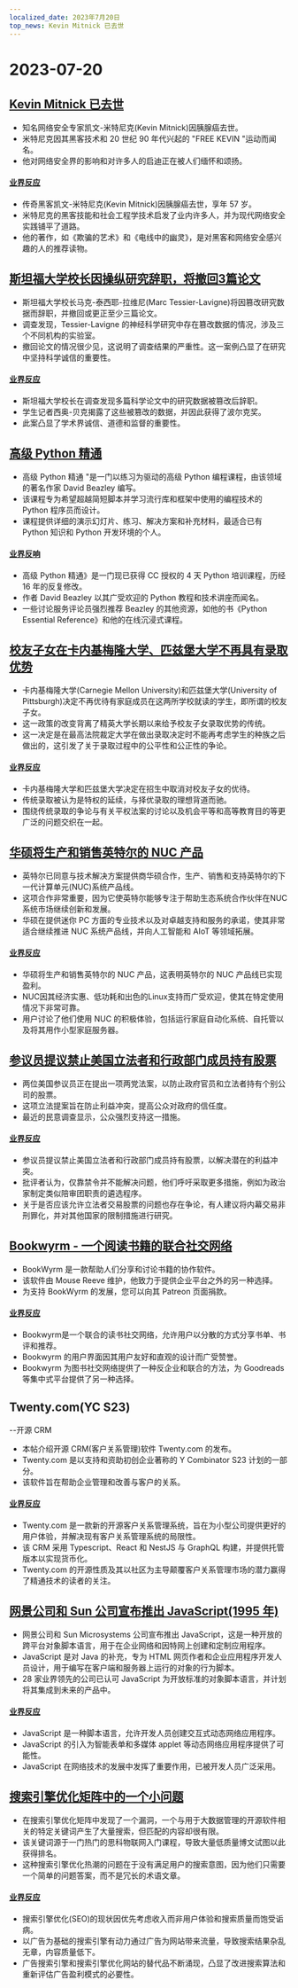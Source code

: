 ```yaml
---
localized_date: 2023年7月20日
top_news: Kevin Mitnick 已去世
---
```


# 2023-07-20

## [Kevin Mitnick 已去世](https://www.dignitymemorial.com/obituaries/las-vegas-nv/kevin-mitnick-11371668)

- 知名网络安全专家凯文-米特尼克(Kevin Mitnick)因胰腺癌去世。
- 米特尼克因其黑客技术和 20 世纪 90 年代兴起的 "FREE KEVIN "运动而闻名。
- 他对网络安全界的影响和对许多人的启迪正在被人们缅怀和颂扬。

#### [业界反应](http://news.ycombinator.com/item?id=36795173)

- 传奇黑客凯文-米特尼克(Kevin Mitnick)因胰腺癌去世，享年 57 岁。
- 米特尼克的黑客技能和社会工程学技术启发了业内许多人，并为现代网络安全实践铺平了道路。
- 他的著作，如《欺骗的艺术》和《电线中的幽灵》，是对黑客和网络安全感兴趣的人的推荐读物。

## [斯坦福大学校长因操纵研究辞职，将撤回3篇论文](https://stanforddaily.com/2023/07/19/stanford-president-resigns-over-manipulated-research-will-retract-at-least-3-papers/)

- 斯坦福大学校长马克-泰西耶-拉维尼(Marc Tessier-Lavigne)将因篡改研究数据而辞职，并撤回或更正至少三篇论文。
- 调查发现，Tessier-Lavigne 的神经科学研究中存在篡改数据的情况，涉及三个不同机构的实验室。
- 撤回论文的情况很少见，这说明了调查结果的严重性。这一案例凸显了在研究中坚持科学诚信的重要性。

#### [业界反应](http://news.ycombinator.com/item?id=36790301)

- 斯坦福大学校长在调查发现多篇科学论文中的研究数据被篡改后辞职。
- 学生记者西奥-贝克揭露了这些被篡改的数据，并因此获得了波尔克奖。
- 此案凸显了学术界诚信、道德和监督的重要性。

## [高级 Python 精通](https://github.com/dabeaz-course/python-mastery)

- 高级 Python 精通 "是一门以练习为驱动的高级 Python 编程课程，由该领域的著名作家 David Beazley 编写。
- 该课程专为希望超越简短脚本并学习流行库和框架中使用的编程技术的 Python 程序员而设计。
- 课程提供详细的演示幻灯片、练习、解决方案和补充材料，最适合已有 Python 知识和 Python 开发环境的个人。

#### [业界反响](http://news.ycombinator.com/item?id=36785005)

- 高级 Python 精通》是一门现已获得 CC 授权的 4 天 Python 培训课程，历经 16 年的反复修改。
- 作者 David Beazley 以其广受欢迎的 Python 教程和技术讲座而闻名。
- 一些讨论服务评论员强烈推荐 Beazley 的其他资源，如他的书《Python Essential Reference》和他的在线沉浸式课程。

## [校友子女在卡内基梅隆大学、匹兹堡大学不再具有录取优势](https://triblive.com/news/children-relatives-of-alumni-no-longer-have-admissions-edge-at-carnegie-mellon-pitt/)

- 卡内基梅隆大学(Carnegie Mellon University)和匹兹堡大学(University of Pittsburgh)决定不再优待有家庭成员在这两所学校就读的学生，即所谓的校友子女。
- 这一政策的改变背离了精英大学长期以来给予校友子女录取优势的传统。
- 这一决定是在最高法院裁定大学在做出录取决定时不能再考虑学生的种族之后做出的，这引发了关于录取过程中的公平性和公正性的争论。

#### [业界反应](http://news.ycombinator.com/item?id=36788274)

- 卡内基梅隆大学和匹兹堡大学决定在招生中取消对校友子女的优待。
- 传统录取被认为是特权的延续，与择优录取的理想背道而驰。
- 围绕传统录取的争论与有关平权法案的讨论以及机会平等和高等教育目的等更广泛的问题交织在一起。

## [华硕将生产和销售英特尔的 NUC 产品](https://www.intel.com/content/www/us/en/newsroom/news/intel-nuc-systems-agreement.html)

- 英特尔已同意与技术解决方案提供商华硕合作，生产、销售和支持英特尔的下一代计算单元(NUC)系统产品线。
- 这项合作非常重要，因为它使英特尔能够专注于帮助生态系统合作伙伴在NUC系统市场继续创新和发展。
- 华硕在提供迷你 PC 方面的专业技术以及对卓越支持和服务的承诺，使其非常适合继续推进 NUC 系统产品线，并向人工智能和 AIoT 等领域拓展。

#### [业界反应](http://news.ycombinator.com/item?id=36781248)

- 华硕将生产和销售英特尔的 NUC 产品，这表明英特尔的 NUC 产品线已实现盈利。
- NUC因其经济实惠、低功耗和出色的Linux支持而广受欢迎，使其在特定使用情况下非常可靠。
- 用户讨论了他们使用 NUC 的积极体验，包括运行家庭自动化系统、自托管以及将其用作小型家庭服务器。

## [参议员提议禁止美国立法者和行政部门成员持有股票](https://www.wsj.com/articles/senators-to-propose-ban-on-u-s-lawmakers-executive-branch-members-owning-stock-6db6411)

- 两位美国参议员正在提出一项两党法案，以防止政府官员和立法者持有个别公司的股票。
- 这项立法提案旨在防止利益冲突，提高公众对政府的信任度。
- 最近的民意调查显示，公众强烈支持这一措施。

#### [业界反应](http://news.ycombinator.com/item?id=36785467)

- 参议员提议禁止美国立法者和行政部门成员持有股票，以解决潜在的利益冲突。
- 批评者认为，仅靠禁令并不能解决问题，他们呼吁采取更多措施，例如为政治家制定类似陪审团职责的遴选程序。
- 关于是否应该允许立法者交易股票的问题也存在争论，有人建议将内幕交易非刑罪化，并对其他国家的限制措施进行研究。

## [Bookwyrm - 一个阅读书籍的联合社交网络](https://joinbookwyrm.com/)

- BookWyrm 是一款帮助人们分享和讨论书籍的协作软件。
- 该软件由 Mouse Reeve 维护，他致力于提供企业平台之外的另一种选择。
- 为支持 BookWyrm 的发展，您可以向其 Patreon 页面捐款。

#### [业界反应](http://news.ycombinator.com/item?id=36785285)

- Bookwyrm是一个联合的读书社交网络，允许用户以分散的方式分享书单、书评和推荐。
- Bookwyrm 的用户界面因其用户友好和直观的设计而广受赞誉。
- Bookwyrm 为图书社交网络提供了一种反企业和联合的方法，为 Goodreads 等集中式平台提供了另一种选择。

## Twenty.com(YC S23)

--开源 CRM

- 本帖介绍开源 CRM(客户关系管理)软件 Twenty.com 的发布。
- Twenty.com 是以支持和资助初创企业著称的 Y Combinator S23 计划的一部分。
- 该软件旨在帮助企业管理和改善与客户的关系。

#### [业界反应](http://news.ycombinator.com/item?id=36791434)

- Twenty.com 是一款新的开源客户关系管理系统，旨在为小型公司提供更好的用户体验，并解决现有客户关系管理系统的局限性。
- 该 CRM 采用 Typescript、React 和 NestJS 与 GraphQL 构建，并提供托管版本以实现货币化。
- Twenty.com 的开源性质及其以社区为主导颠覆客户关系管理市场的潜力赢得了精通技术的读者的关注。

## [网景公司和 Sun 公司宣布推出 JavaScript(1995 年)](https://web.archive.org/web/20070916144913/https://wp.netscape.com/newsref/pr/newsrelease67.html)

- 网景公司和 Sun Microsystems 公司宣布推出 JavaScript，这是一种开放的跨平台对象脚本语言，用于在企业网络和因特网上创建和定制应用程序。
- JavaScript 是对 Java 的补充，专为 HTML 网页作者和企业应用程序开发人员设计，用于编写在客户端和服务器上运行的对象的行为脚本。
- 28 家业界领先的公司已认可 JavaScript 为开放标准的对象脚本语言，并计划将其集成到未来的产品中。

#### [业界反应](http://news.ycombinator.com/item?id=36782761)

- JavaScript 是一种脚本语言，允许开发人员创建交互式动态网络应用程序。
- JavaScript 的引入为智能表单和多媒体 applet 等动态网络应用程序提供了可能性。
- JavaScript 在网络技术的发展中发挥了重要作用，已被开发人员广泛采用。

## [搜索引擎优化矩阵中的一个小问题](https://www.izzy.co/blogs/a-glitch-in-the-seo-matrix.html)

- 在搜索引擎优化矩阵中发现了一个漏洞，一个与用于大数据管理的开源软件相关的特定关键词产生了大量搜索，但匹配的内容却很有限。
- 该关键词源于一门热门的思科物联网入门课程，导致大量低质量博文试图以此获得排名。
- 这种搜索引擎优化热潮的问题在于没有满足用户的搜索意图，因为他们只需要一个简单的问题答案，而不是冗长的术语文章。

#### [业界反应](http://news.ycombinator.com/item?id=36788813)

- 搜索引擎优化(SEO)的现状因优先考虑收入而非用户体验和搜索质量而饱受诟病。
- 以广告为基础的搜索引擎有动力通过广告为网站带来流量，导致搜索结果杂乱无章，内容质量低下。
- 广告搜索引擎和搜索引擎优化网站的替代品不断涌现，凸显了改进搜索算法和重新评估广告盈利模式的必要性。
